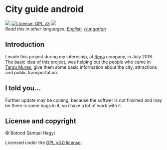
# City guide android
![](https://img.shields.io/badge/updated-july-yellow.svg)
[![License: GPL v3](https://img.shields.io/badge/License-GPL%20v3-blue.svg)](https://www.gnu.org/licenses/gpl-3.0) 
![](https://img.shields.io/badge/platform-android-brightgreen.svg) <br/>
*Read this in other languages: [English](README.md), [Hungarian](README.hu.md)* <br/>

## Introduction 
I made this project during my internship, at [Reea](https://www.reea.net/) company, in July 2018. <br>
The basic idea of this project, was helping out the people who came in [Targu Mures](https://goo.gl/KNqWK5), give them some basic information about the city, attractions and public transportation.

## I told you...
Further update may be coming, because the softwer is not finished and may be there is some bugs in it, so i have a lot of work with it.


## License and copyright
© Botond Sámuel Hegyi

Licensed under the [GPL v3.0 license](LICENSE).
